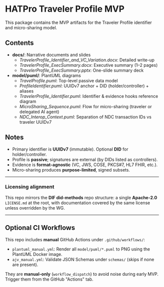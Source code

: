 # HATPro Traveler Profile MVP

This package contains the MVP artifacts for the Traveler Profile identifier and micro-sharing model.

## Contents
- **docs/**: Narrative documents and slides
  - *TravelerProfile_Identifier_and_VC_Variation.docx*: Detailed write-up
  - *TravelerProfile_ExecSummary.docx*: Executive summary (1–2 pages)
  - *TravelerProfile_ExecSummary.pptx*: One-slide summary deck
- **model/puml/**: PlantUML diagrams
  - *TravelProfile.puml*: Top-level passive data model
  - *ProfileIdentifier.puml*: UUIDv7 anchor + DID (holder/controller) + aliases
  - *TravelerProfile_Identifier.puml*: Identifier & evidence hooks reference diagram
  - *MicroSharing_Sequence.puml*: Flow for micro-sharing (traveler or delegated AI agent)
  - *NDC_Interop_Context.puml*: Separation of NDC transaction IDs vs traveler UUIDv7

## Notes
- Primary identifier is **UUIDv7** (immutable). Optional **DID** for holder/controller.
- Profile is **passive**; signatures are external (by DIDs listed as controllers).
- Evidence is **format-agnostic** (VC, JWS, COSE, PKCS#7, HL7 FHIR, etc.).
- Micro-sharing produces **purpose-limited**, signed subsets.

---

### Licensing alignment
This repo mirrors the **DIF did-methods** repo structure: a single **Apache-2.0** `LICENSE.md` at the root, with documentation covered by the same license unless overridden by the WG.

---

## Optional CI Workflows
This repo includes **manual** GitHub Actions under `.github/workflows/`:
- `plantuml_manual.yml`: Render all `model/puml/*.puml` to PNG using the PlantUML Docker image.
- `ajv_manual.yml`: Validate JSON Schemas under `schemas/` (skips if none are present).

They are **manual-only** (`workflow_dispatch`) to avoid noise during early MVP. Trigger them from the GitHub "Actions" tab.
